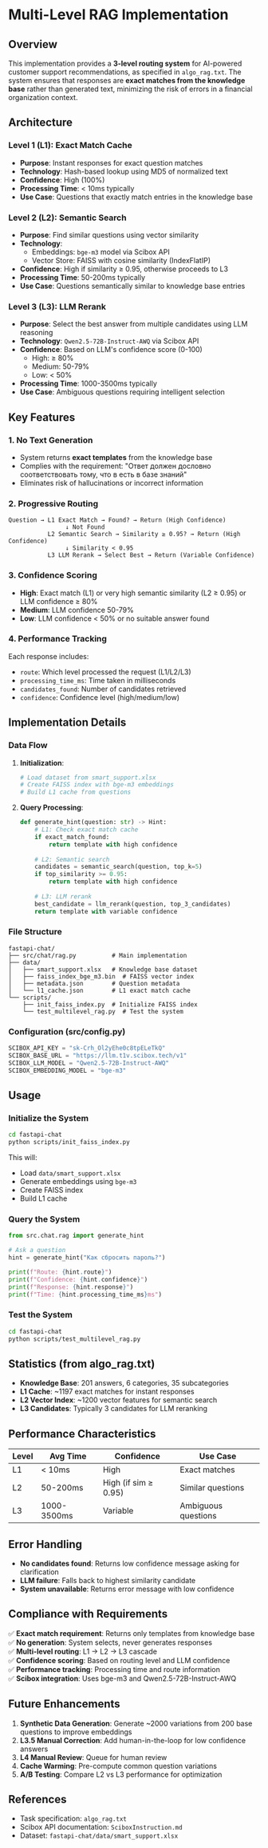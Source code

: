 # Multi-Level RAG Implementation

## Overview

This implementation provides a **3-level routing system** for AI-powered customer support recommendations, as specified in `algo_rag.txt`. The system ensures that responses are **exact matches from the knowledge base** rather than generated text, minimizing the risk of errors in a financial organization context.

## Architecture

### Level 1 (L1): Exact Match Cache
- **Purpose**: Instant responses for exact question matches
- **Technology**: Hash-based lookup using MD5 of normalized text
- **Confidence**: High (100%)
- **Processing Time**: < 10ms typically
- **Use Case**: Questions that exactly match entries in the knowledge base

### Level 2 (L2): Semantic Search
- **Purpose**: Find similar questions using vector similarity
- **Technology**: 
  - Embeddings: `bge-m3` model via Scibox API
  - Vector Store: FAISS with cosine similarity (IndexFlatIP)
- **Confidence**: High if similarity ≥ 0.95, otherwise proceeds to L3
- **Processing Time**: 50-200ms typically
- **Use Case**: Questions semantically similar to knowledge base entries

### Level 3 (L3): LLM Rerank
- **Purpose**: Select the best answer from multiple candidates using LLM reasoning
- **Technology**: `Qwen2.5-72B-Instruct-AWQ` via Scibox API
- **Confidence**: Based on LLM's confidence score (0-100)
  - High: ≥ 80%
  - Medium: 50-79%
  - Low: < 50%
- **Processing Time**: 1000-3500ms typically
- **Use Case**: Ambiguous questions requiring intelligent selection

## Key Features

### 1. **No Text Generation**
- System returns **exact templates** from the knowledge base
- Complies with the requirement: "Ответ должен дословно соответствовать тому, что в есть в базе знаний"
- Eliminates risk of hallucinations or incorrect information

### 2. **Progressive Routing**
```
Question → L1 Exact Match → Found? → Return (High Confidence)
                ↓ Not Found
           L2 Semantic Search → Similarity ≥ 0.95? → Return (High Confidence)
                ↓ Similarity < 0.95
           L3 LLM Rerank → Select Best → Return (Variable Confidence)
```

### 3. **Confidence Scoring**
- **High**: Exact match (L1) or very high semantic similarity (L2 ≥ 0.95) or LLM confidence ≥ 80%
- **Medium**: LLM confidence 50-79%
- **Low**: LLM confidence < 50% or no suitable answer found

### 4. **Performance Tracking**
Each response includes:
- `route`: Which level processed the request (L1/L2/L3)
- `processing_time_ms`: Time taken in milliseconds
- `candidates_found`: Number of candidates retrieved
- `confidence`: Confidence level (high/medium/low)

## Implementation Details

### Data Flow

1. **Initialization**:
   ```python
   # Load dataset from smart_support.xlsx
   # Create FAISS index with bge-m3 embeddings
   # Build L1 cache from questions
   ```

2. **Query Processing**:
   ```python
   def generate_hint(question: str) -> Hint:
       # L1: Check exact match cache
       if exact_match_found:
           return template with high confidence
       
       # L2: Semantic search
       candidates = semantic_search(question, top_k=5)
       if top_similarity >= 0.95:
           return template with high confidence
       
       # L3: LLM rerank
       best_candidate = llm_rerank(question, top_3_candidates)
       return template with variable confidence
   ```

### File Structure

```
fastapi-chat/
├── src/chat/rag.py          # Main implementation
├── data/
│   ├── smart_support.xlsx   # Knowledge base dataset
│   ├── faiss_index_bge_m3.bin  # FAISS vector index
│   ├── metadata.json        # Question metadata
│   └── l1_cache.json        # L1 exact match cache
└── scripts/
    ├── init_faiss_index.py  # Initialize FAISS index
    └── test_multilevel_rag.py  # Test the system
```

### Configuration (src/config.py)

```python
SCIBOX_API_KEY = "sk-Crh_Ol2yEhe0c8tpELeTkQ"
SCIBOX_BASE_URL = "https://llm.t1v.scibox.tech/v1"
SCIBOX_LLM_MODEL = "Qwen2.5-72B-Instruct-AWQ"
SCIBOX_EMBEDDING_MODEL = "bge-m3"
```

## Usage

### Initialize the System

```bash
cd fastapi-chat
python scripts/init_faiss_index.py
```

This will:
- Load `data/smart_support.xlsx`
- Generate embeddings using `bge-m3`
- Create FAISS index
- Build L1 cache

### Query the System

```python
from src.chat.rag import generate_hint

# Ask a question
hint = generate_hint("Как сбросить пароль?")

print(f"Route: {hint.route}")
print(f"Confidence: {hint.confidence}")
print(f"Response: {hint.response}")
print(f"Time: {hint.processing_time_ms}ms")
```

### Test the System

```bash
cd fastapi-chat
python scripts/test_multilevel_rag.py
```

## Statistics (from algo_rag.txt)

- **Knowledge Base**: 201 answers, 6 categories, 35 subcategories
- **L1 Cache**: ~1197 exact matches for instant responses
- **L2 Vector Index**: ~1200 vector features for semantic search
- **L3 Candidates**: Typically 3 candidates for LLM reranking

## Performance Characteristics

| Level | Avg Time | Confidence | Use Case |
|-------|----------|------------|----------|
| L1 | < 10ms | High | Exact matches |
| L2 | 50-200ms | High (if sim ≥ 0.95) | Similar questions |
| L3 | 1000-3500ms | Variable | Ambiguous questions |

## Error Handling

- **No candidates found**: Returns low confidence message asking for clarification
- **LLM failure**: Falls back to highest similarity candidate
- **System unavailable**: Returns error message with low confidence

## Compliance with Requirements

✅ **Exact match requirement**: Returns only templates from knowledge base  
✅ **No generation**: System selects, never generates responses  
✅ **Multi-level routing**: L1 → L2 → L3 cascade  
✅ **Confidence scoring**: Based on routing level and LLM confidence  
✅ **Performance tracking**: Processing time and route information  
✅ **Scibox integration**: Uses bge-m3 and Qwen2.5-72B-Instruct-AWQ  

## Future Enhancements

1. **Synthetic Data Generation**: Generate ~2000 variations from 200 base questions to improve embeddings
2. **L3.5 Manual Correction**: Add human-in-the-loop for low confidence answers
3. **L4 Manual Review**: Queue for human review
4. **Cache Warming**: Pre-compute common question variations
5. **A/B Testing**: Compare L2 vs L3 performance for optimization

## References

- Task specification: `algo_rag.txt`
- Scibox API documentation: `SciboxInstruction.md`
- Dataset: `fastapi-chat/data/smart_support.xlsx`
